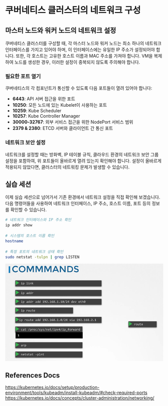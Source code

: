 # 쿠버네티스 클러스터의 네트워크 구성

## 마스터 노드와 워커 노드의 네트워크 설정

쿠버네티스 클러스터를 구성할 때, 각 마스터 노드와 워커 노드는 최소 하나의 네트워크 인터페이스를 가지고 있어야 하며, 이 인터페이스에는 유일한 IP 주소가 설정되어야 합니다. 또한, 각 호스트는 고유한 호스트 이름과 MAC 주소를 가져야 합니다. VM을 복제하여 노드를 생성한 경우, 이러한 설정이 중복되지 않도록 주의해야 합니다.

### 필요한 포트 열기

쿠버네티스의 각 컴포넌트가 통신할 수 있도록 다음 포트들이 열려 있어야 합니다:

- **6443**: API 서버 접근을 위한 포트
- **10250**: 모든 노드에 있는 Kubelet이 사용하는 포트
- **10259**: Kube Scheduler
- **10257**: Kube Controller Manager
- **30000-32767**: 외부 서비스 접근을 위한 NodePort 서비스 범위
- **2379 & 2380**: ETCD 서버와 클라이언트 간 통신 포트

### 네트워크 보안 설정

네트워크를 설정할 때는 방화벽, IP 테이블 규칙, 클라우드 환경의 네트워크 보안 그룹 설정을 포함하여, 위 포트들이 올바르게 열려 있는지 확인해야 합니다. 설정이 올바르게 적용되지 않았다면, 클러스터의 네트워킹 문제가 발생할 수 있습니다.

## 실습 세션

이제 실습 세션으로 넘어가서 기존 환경에서 네트워크 설정을 직접 확인해 보겠습니다. 다음 명령어들을 사용하여 네트워크 인터페이스, IP 주소, 호스트 이름, 포트 등의 정보를 확인할 수 있습니다.

```bash
# 네트워크 인터페이스와 IP 주소 확인
ip addr show

# 시스템의 호스트 이름 확인
hostname

# 특정 포트의 네트워크 상태 확인
sudo netstat -tulpn | grep LISTEN
```

![](2024-04-21-13-55-26.png)

## References Docs

https://kubernetes.io/docs/setup/production-environment/tools/kubeadm/install-kubeadm/#check-required-ports<br/>
https://kubernetes.io/docs/concepts/cluster-administration/networking/
